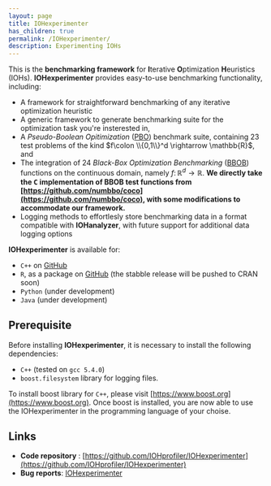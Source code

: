 ```yaml
---
layout: page
title: IOHexperimenter
has_children: true
permalink: /IOHexperimenter/
description: Experimenting IOHs
---
```


This is the **benchmarking framework** for <b>I</b>terative <b>O</b>ptimization <b>H</b>euristics (IOHs).
<b>IOHexperimenter</b> provides easy-to-use benchmarking functionality, including:

* A framework for straightforward benchmarking of any iterative optimization heuristic
* A generic framework to generate benchmarking suite for the optimization task you're insterested in,
* A _Pseudo-Boolean Opitimization_ ([PBO](/Suites/PBO/)) benchmark suite, containing 23 test problems of the kind $f\colon \\{0,1\\}^d \rightarrow \mathbb{R}$, and
* The integration of 24 _Black-Box Optimization Benchmarking_ ([BBOB](https://coco.gforge.inria.fr/downloads/download16.00/bbobdocfunctions.pdf)) functions on the continuous domain, namely $f\colon \mathbb{R}^d \rightarrow \mathbb{R}$. <b>We directly take the <tt>C</tt> implementation of BBOB test functions from [https://github.com/numbbo/coco](https://github.com/numbbo/coco), with some modifications to accommodate our framework.</b>
* Logging methods to effortlesly store benchmarking data in a format compatible with __IOHanalyzer__, with future support for additional data logging options
<!-- * (__Soon to come__) A framework which significantly simplifies algorithm designa -->

<b>IOHexperimenter</b> is available for:

* `C++` on [GitHub](https://github.com/IOHprofiler)
* `R`, as a package on [GitHub](https://github.com/IOHprofiler/IOHexperimenter/tree/R) (the stabble release will be pushed to CRAN soon)
* `Python` (under development)
* `Java` (under development)


## Prerequisite

Before installing <b>IOHexperimenter</b>, it is necessary to install the following dependencies:

* `C++` (tested on `gcc 5.4.0`)
* `boost.filesystem` library for logging files.

To install boost library for `C++`, please visit [https://www.boost.org](https://www.boost.org). Once boost is installed, you are now able to use the IOHexperimenter in the programming language of your choise.

## Links

* __Code repository__ : [https://github.com/IOHprofiler/IOHexperimenter](https://github.com/IOHprofiler/IOHexperimenter)
* __Bug reports__: [IOHexperimenter](https://github.com/IOHprofiler/IOHexperimenter/issues)
<!-- * __General Contact__: [iohprofiler@liacs.leidenuniv.nl](mailto:iohprofiler@liacs.leidenuniv.nl) -->
<!-- * __Mailing List__: [IOHprofiler mailing list](https://lists.leidenuniv.nl/mailman/listinfo/iohprofiler) -->
